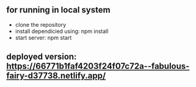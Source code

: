 ## for running in local system
- clone the repository
- install dependicied using: npm install
- start server: npm start

## deployed version:  https://66771b1faf4203f24f07c72a--fabulous-fairy-d37738.netlify.app/

